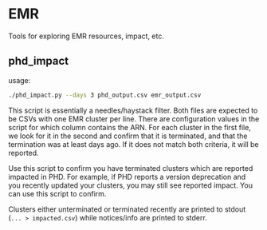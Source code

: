 # EMR
Tools for exploring EMR resources, impact, etc.

## phd_impact
usage:
```bash
./phd_impact.py --days 3 phd_output.csv emr_output.csv
```
This script is essentially a needles/haystack filter.
Both files are expected to be CSVs with one EMR cluster per line.
There are configuration values in the script for which column contains the ARN.
For each cluster in the first file, we look for it in the second and confirm that it is terminated,
and that the termination was at least <days> days ago. If it does not match both criteria, it will be reported.

Use this script to confirm you have terminated clusters which are reported impacted in PHD. 
For example, if PHD reports a version deprecation and you recently updated your clusters, 
you may still see reported impact. You can use this script to confirm.

Clusters either unterminated or terminated recently are printed to stdout (`... > impacted.csv`) while notices/info are
printed to stderr. 
